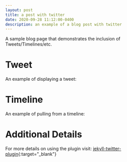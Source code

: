 ```yaml
---
layout: post
title: a post with twitter
date: 2020-09-28 11:12:00-0400
description: an example of a blog post with twitter
---
```

A sample blog page that demonstrates the inclusion of Tweets/Timelines/etc.

# Tweet
An example of displaying a tweet:
<!-- {% twitter https://twitter.com/rubygems/status/518821243320287232 %} -->

# Timeline
An example of pulling from a timeline:
<!-- {% twitter https://twitter.com/jekyllrb maxwidth=500 limit=3 %} -->

# Additional Details
For more details on using the plugin visit: [jekyll-twitter-plugin](https://github.com/rob-murray/jekyll-twitter-plugin){:target="\_blank"}

